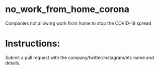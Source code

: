# no_work_from_home_corona
Companies not allowing work from home to stop the COVID-19 spread

# Instructions:
Submit a pull request with the company/twitter/instagram/etc name and details.
